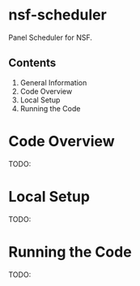 nsf-scheduler
===============================================================================

Panel Scheduler for NSF.


Contents
------------------------------------------------------------------------------
  1. General Information
  2. Code Overview
  3. Local Setup
  4. Running the Code


Code Overview
===============================================================================

TODO:


Local Setup
===============================================================================

TODO:


Running the Code
===============================================================================

TODO:


